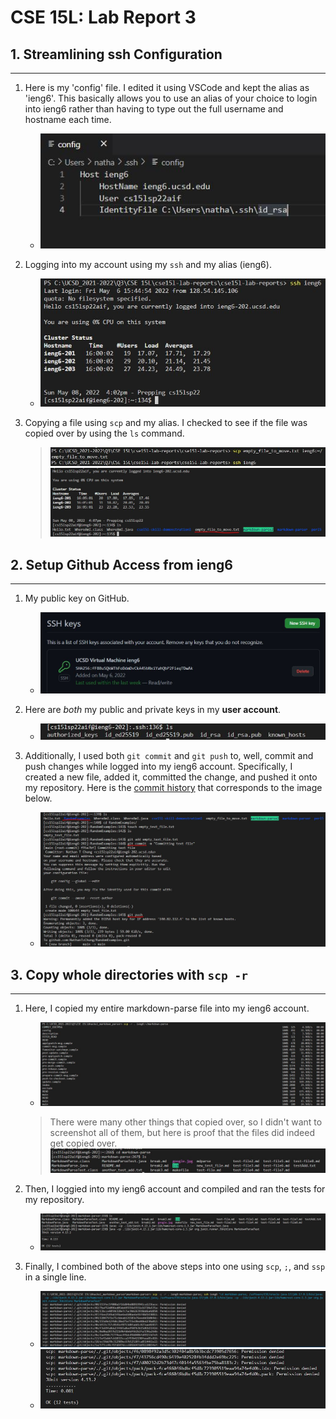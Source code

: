 # **CSE 15L: Lab Report 3**

## 1. **Streamlining ssh Configuration**
---

 1. Here is my 'config' file. I edited it using VSCode and kept the alias as 'ieng6'. This basically allows you to use an alias of your choice to login into ieng6 rather than having to type out the full username and hostname each time.
    * ![config](ssh_config.JPG)

 2. Logging into my account using my `ssh` and my alias (ieng6).
    * ![login](ssh_easylogin_alias_ieng6.JPG)

 3. Copying a file using `scp` and my alias. I checked to see if the file was copied over by using the `ls` command.
    >  ![scp_alias_1](scp_file_using_alias_p1.JPG)
    >  ![scp_alias_2](scp_file_using_alias_p2.JPG)

## 2. **Setup Github Access from ieng6**
---

 1. My public key on GitHub. 
    * ![publickey_github](publickey_github.JPG)

 2. Here are *both* my public and private keys in my **user account**.
    * ![public&private_user](privateandpublic_useraccount.JPG)

 3. Additionally, I used both `git commit` and `git push` to, well, commit and push changes while logged into my ieng6 account. Specifically, I created a new file, added it, committed the change, and pushed it onto my repository. Here is the [commit history](https://github.com/NathanTzChung/RandomExamples/commit/f95e7bfd12983b49c3d11d8fe6600b2f8e7ab156) that corresponds to the image below.
    * ![commit&push](gitcommands_commit_push_ieng6account.JPG)

## 3. **Copy whole directories with `scp -r`**
---

 1. Here, I copied my entire markdown-parse file into my ieng6 account.
    * ![WholeDirectory](scpr_wholedirectory.JPG)
    > There were many other things that copied over, so I didn't want to screenshot all of them, but here is proof that the files did indeed get copied over.
    >![WholeDirectoryProof](scpr_wholedirectory_proof.JPG)

 2. Then, I loggied into my ieng6 account and compiled and ran the tests for my repository.
    * ![Compiled&RunTests](compile_run_TestsIn_ieng6.JPG)

 3. Finally, I combined both of the above steps into one using `scp`, `;`, and `ssp` in a single line.
    * ![Combined](combine_ssp_scp_p1.JPG)
    * ![Combined2](combine_ssp_scp_p2.JPG)